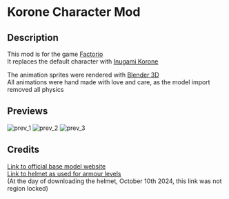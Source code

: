 # Korone Character Mod   
## Description   
This mod is for the game [Factorio](https://factorio.com/)   
It replaces the default character with [Inugami Korone](https://x.com/inugamikorone)   

The animation sprites were rendered with [Blender 3D](https://www.blender.org/)  
All animations were hand made with love and care, as the model import removed all physics

## Previews   
![prev_1](https://github.com/user-attachments/assets/86155714-2d63-4a53-ac42-aa466fe4c868)
![prev_2](https://github.com/user-attachments/assets/5839a45c-7280-404e-a795-e26d250322a4)
![prev_3](https://github.com/user-attachments/assets/f69e3a19-dd29-4424-8d38-5972836f0825)


## Credits   
[Link to official base model website](https://www.mmd.hololive.tv/)  
[Link to helmet as used for armour levels](https://seiga.nicovideo.jp/seiga/im2622994)  
(At the day of downloading the helmet, October 10th 2024, this link was not region locked)
